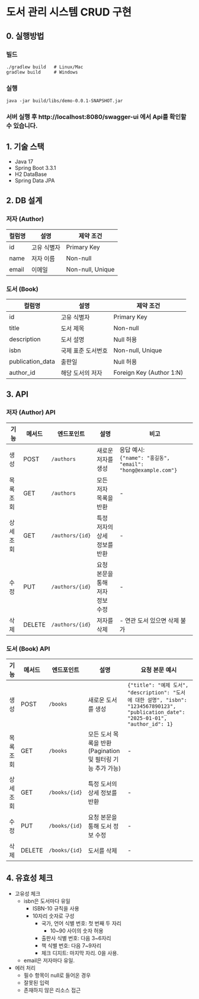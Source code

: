 # 도서 관리 시스템 CRUD 구현

## 0. 실행방법
### 빌드
```shell
./gradlew build   # Linux/Mac
gradlew build     # Windows
```

### 실행
```shell
java -jar build/libs/demo-0.0.1-SNAPSHOT.jar
```

### 서버 실행 후 http://localhost:8080/swagger-ui 에서 Api를 확인할 수 있습니다.

## 1. 기술 스택
- Java 17
- Spring Boot 3.3.1
- H2 DataBase
- Spring Data JPA

## 2. DB 설계
### 저자 (Author)
| 컬럼명           | 설명                | 제약 조건           |
|------------------|---------------------|---------------------|
| id              | 고유 식별자         | Primary Key         |
| name            | 저자 이름           | Non-null            |
| email           | 이메일              | Non-null, Unique    |

### 도서 (Book)
| 컬럼명           | 설명                | 제약 조건           |
|------------------|---------------------|---------------------|
| id              | 고유 식별자         | Primary Key         |
| title           | 도서 제목           | Non-null            |
| description     | 도서 설명           | Null 허용           |
| isbn            | 국제 표준 도서번호  | Non-null, Unique    |
| publication_data| 출판일              | Null 허용           |
| author_id       | 해당 도서의 저자    | Foreign Key (Author 1:N) |

## 3. API
### 저자 (Author) API
| 기능       | 메서드  | 엔드포인트         | 설명                                                                 | 비고                                                         |
|------------|---------|--------------------|----------------------------------------------------------------------|------------------------------------------------------------|
| 생성       | POST    | `/authors`         | 새로운 저자를 생성                                           | 응답 예시: <br/>`{"name": "홍길동", "email": "hong@example.com"}` |
| 목록 조회  | GET     | `/authors`         | 모든 저자 목록을 반환                                        | -                                                          |
| 상세 조회  | GET     | `/authors/{id}`    | 특정 저자의 상세 정보를 반환                                  | -                                                          |
| 수정       | PUT| `/authors/{id}`    | 요청 본문을 통해 저자 정보 수정                               | -                                                          |
| 삭제       | DELETE  | `/authors/{id}`    | 저자를 삭제 | - 연관 도서 있으면 삭제 불가                                          |

### 도서 (Book) API
| 기능       | 메서드  | 엔드포인트         | 설명                                                                 | 요청 본문 예시                                                                 |
|------------|---------|--------------------|----------------------------------------------------------------------|-------------------------------------------------------------------------------|
| 생성       | POST    | `/books`           | 새로운 도서를 생성                                            | `{"title": "예제 도서", "description": "도서에 대한 설명", "isbn": "1234567890123", "publication_date": "2025-01-01", "author_id": 1}` |
| 목록 조회  | GET     | `/books`           | 모든 도서 목록을 반환 (Pagination 및 필터링 기능 추가 가능)   | -                                                                             |
| 상세 조회  | GET     | `/books/{id}`      | 특정 도서의 상세 정보를 반환                                  | -                                                                             |
| 수정       | PUT| `/books/{id}`      | 요청 본문을 통해 도서 정보 수정                               | -                                                                             |
| 삭제       | DELETE  | `/books/{id}`      | 도서를 삭제                                                  | -                                                                             |

## 4. 유효성 체크
- 고유성 체크
  - isbn은 도서마다 유일
    - ISBN-10 규칙을 사용
    - 10자리 숫자로 구성
      - 국가, 언어 식별 번호: 첫 번째 두 자리
        - 10~90 사이의 숫자 허용
      - 출판사 식별 번호: 다음 3~6자리
      - 책 식별 번호: 다음 7~9자리
      - 체크 디지트: 마지막 자리. 0을 사용.
  - email은 저자마다 유일.
- 에러 처리
  - 필수 항목이 null로 들어온 경우
  - 잘못된 입력
  - 존재하지 않은 리소스 접근